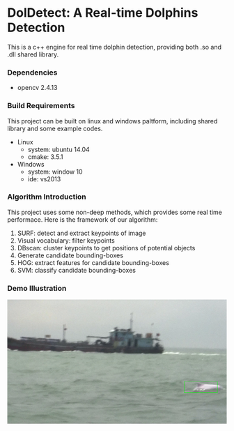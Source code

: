 # DolDetect: A Real-time Dolphins Detection
This is a c++ engine for real time dolphin detection, providing both .so and .dll shared library.

### Dependencies
* opencv 2.4.13

### Build Requirements
This project can be built on linux and windows paltform, including shared library and some example codes. 
* Linux
  * system: ubuntu 14.04
  * cmake: 3.5.1
* Windows
  * system: window 10
  * ide: vs2013

### Algorithm Introduction
This project uses some non-deep methods, which provides some real time performace.
Here is the framework of our algorithm:
1. SURF: detect and extract keypoints of image
2. Visual vocabulary: filter keypoints
3. DBscan: cluster keypoints to get positions of potential objects
4. Generate candidate bounding-boxes
5. HOG: extract features for candidate bounding-boxes
6. SVM: classify candidate bounding-boxes

### Demo Illustration
![Alt text](/demo.jpg)
